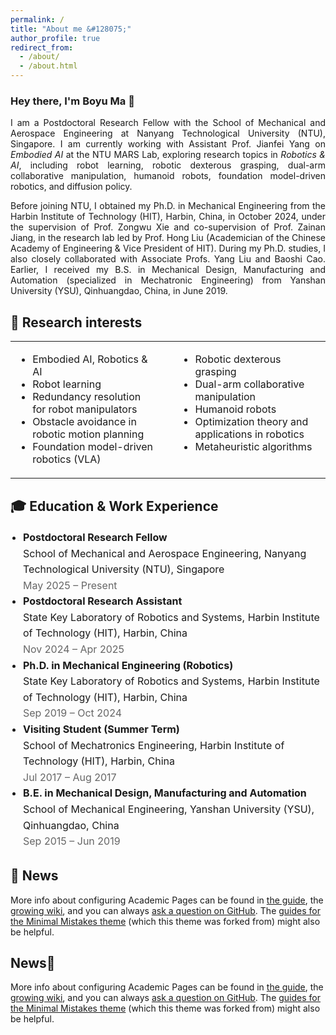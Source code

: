 ```yaml
---
permalink: /
title: "About me &#128075;"
author_profile: true
redirect_from: 
  - /about/
  - /about.html
---
```



<h3>Hey there, I'm Boyu Ma 🌟</h3>
<p align = "justify"> 
  I am a Postdoctoral Research Fellow with the School of Mechanical and Aerospace Engineering at Nanyang Technological University (NTU), Singapore. I am currently working with Assistant Prof. <a href="https://marsyang.site/" target="_blank" rel="noopener noreferrer" style="text-decoration: none;">Jianfei Yang</a> on <em>Embodied AI</em> at the <a href="https://marslab.tech/" target="_blank" rel="noopener noreferrer" style="text-decoration: none;">NTU MARS Lab</a>, exploring research topics in <em>Robotics & AI</em>, including robot learning, robotic dexterous grasping, dual-arm collaborative manipulation, humanoid robots, foundation model-driven robotics, and diffusion policy.
</p> 
<p align = "justify"> 
Before joining NTU, I obtained my Ph.D. in Mechanical Engineering from the Harbin Institute of Technology (HIT), Harbin, China, in October 2024, under the supervision of Prof. <a href="https://homepage.hit.edu.cn/xiezongwu?lang=zh" target="_blank" rel="noopener noreferrer" style="text-decoration: none;">Zongwu Xie</a> and co-supervision of Prof. <a href="https://homepage.hit.edu.cn/jiangzainan?lang=zh" target="_blank" rel="noopener noreferrer" style="text-decoration: none;">Zainan Jiang</a>, in the research lab led by Prof. <a href="https://homepage.hit.edu.cn/liuhong?lang=zh" target="_blank" rel="noopener noreferrer" style="text-decoration: none;">Hong Liu</a> (Academician of the Chinese Academy of Engineering & Vice President of HIT). During my Ph.D. studies, I also closely collaborated with Associate Profs. <a href="https://homepage.hit.edu.cn/liuyanghit?lang=zh" target="_blank" rel="noopener noreferrer" style="text-decoration: none;">Yang Liu</a> and <a href="https://homepage.hit.edu.cn/caobaoshi?lang=zh" target="_blank" rel="noopener noreferrer" style="text-decoration: none;">Baoshi Cao</a>. Earlier, I received my B.S. in Mechanical Design, Manufacturing and Automation (specialized in Mechatronic Engineering) from Yanshan University (YSU), Qinhuangdao, China, in June 2019.
</p>


🤖 Research interests
------
<table style="width: 100%; border-collapse: collapse; border: none;">
  <tr>
    <td style="vertical-align: top; padding-right: 20px; border: none;">
      <ul>
        <li>Embodied AI, Robotics & AI</li>
        <li>Robot learning</li>
        <li>Redundancy resolution for robot manipulators</li>
        <li>Obstacle avoidance in robotic motion planning</li>
        <li>Foundation model-driven robotics (VLA)</li>
      </ul>
    </td>
    <td style="vertical-align: top; padding-left: 20px; border: none;">
      <ul>
        <li>Robotic dexterous grasping</li>
        <li>Dual-arm collaborative manipulation</li>
        <li>Humanoid robots</li>
        <li>Optimization theory and applications in robotics</li>
        <li>Metaheuristic algorithms</li>
      </ul>
    </td>
  </tr>
</table>




🎓 Education & Work Experience
------
<ul style="list-style: disc; padding-left: 20px; font-size: 16px; line-height: 1.6;">
  <li>
    <strong>Postdoctoral Research Fellow</strong><br>
    School of Mechanical and Aerospace Engineering, Nanyang Technological University (NTU), Singapore<br>
    <span style="color: #666;">May 2025 – Present</span>
  </li>
  <li>
    <strong>Postdoctoral Research Assistant</strong><br>
    State Key Laboratory of Robotics and Systems, Harbin Institute of Technology (HIT), Harbin, China<br>
    <span style="color: #666;">Nov 2024 – Apr 2025</span>
  </li>
  <li>
    <strong>Ph.D. in Mechanical Engineering (Robotics)</strong><br>
    State Key Laboratory of Robotics and Systems, Harbin Institute of Technology (HIT), Harbin, China<br>
    <span style="color: #666;">Sep 2019 – Oct 2024</span>
  </li>
  <li>
    <strong>Visiting Student (Summer Term)</strong><br>
    School of Mechatronics Engineering, Harbin Institute of Technology (HIT), Harbin, China<br>
    <span style="color: #666;">Jul 2017 – Aug 2017</span>
  </li>
  <li>
    <strong>B.E. in Mechanical Design, Manufacturing and Automation</strong><br>
    School of Mechanical Engineering, Yanshan University (YSU), Qinhuangdao, China<br>
    <span style="color: #666;">Sep 2015 – Jun 2019</span>
  </li>
</ul>

📣 News
------
<p>More info about configuring Academic Pages can be found in <a href="https://academicpages.github.io/markdown/">the guide</a>, the <a href="https://github.com/academicpages/academicpages.github.io/wiki">growing wiki</a>, and you can always <a href="https://github.com/academicpages/academicpages.github.io/discussions">ask a question on GitHub</a>. The <a href="https://mmistakes.github.io/minimal-mistakes/docs/configuration/">guides for the Minimal Mistakes theme</a> (which this theme was forked from) might also be helpful.</p>




News📣
------
More info about configuring Academic Pages can be found in [the guide](https://academicpages.github.io/markdown/), the [growing wiki](https://github.com/academicpages/academicpages.github.io/wiki), and you can always [ask a question on GitHub](https://github.com/academicpages/academicpages.github.io/discussions). The [guides for the Minimal Mistakes theme](https://mmistakes.github.io/minimal-mistakes/docs/configuration/) (which this theme was forked from) might also be helpful.
